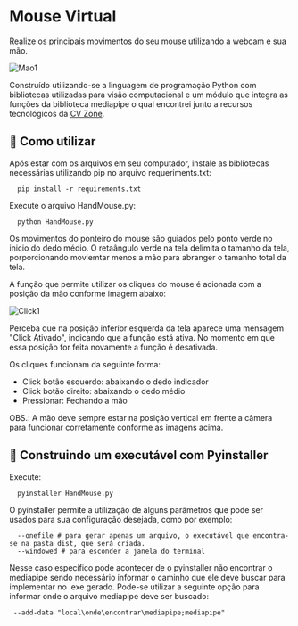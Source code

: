 # Mouse Virtual

Realize os principais movimentos do seu mouse utilizando a webcam e sua mão.

![Mao1](https://user-images.githubusercontent.com/81125536/232862028-0ae77373-80c9-4010-aad2-568b5dc86213.png)

Construído utilizando-se a linguagem de programação Python com bibliotecas utilizadas para visão computacional e um módulo que integra as funções da biblioteca mediapipe o qual encontrei junto a recursos tecnológicos da [CV Zone](https://www.computervision.zone/).

## :wrench: Como utilizar

Após estar com os arquivos em seu computador, instale as bibliotecas necessárias utilizando pip no arquivo requeriments.txt:
      
      pip install -r requirements.txt

Execute o arquivo HandMouse.py:

      python HandMouse.py
      
Os movimentos do ponteiro do mouse são guiados pelo ponto verde no inicio do dedo médio. O retaângulo verde na tela delimita o tamanho da tela, porporcionando moviemtar menos a mão para abranger o tamanho total da tela.

A função que permite utilizar os cliques do mouse é acionada com a posição da mão conforme imagem abaixo:

![Click1](https://user-images.githubusercontent.com/81125536/232878386-8a43ab55-6bea-4289-81e2-d95fdd86a2de.png)

Perceba que na posição inferior esquerda da tela aparece uma mensagem "Click Ativado", indicando que a função está ativa. No momento em que essa posição for feita novamente a função é desativada.

Os cliques funcionam da seguinte forma:

  * Click botão esquerdo: abaixando o dedo indicador
  * Click botão direito: abaixando o dedo médio
  * Pressionar: Fechando a mão
 
 OBS.: A mão deve sempre estar na posição vertical em frente a câmera para funcionar corretamente conforme as imagens acima.

## :hammer: Construindo um executável com Pyinstaller

Execute:

      pyinstaller HandMouse.py
      
O pyinstaller permite a utilização de alguns parâmetros que pode ser usados para sua configuração desejada, como por exemplo:

      --onefile # para gerar apenas um arquivo, o executável que encontra-se na pasta dist, que será criada.
      --windowed # para esconder a janela do terminal

Nesse caso específico pode acontecer de o pyinstaller não encontrar o mediapipe sendo necessário informar o caminho que ele deve buscar para implementar no .exe gerado. Pode-se utilizar a seguinte opção para informar onde o arquivo mediapipe deve ser buscado:

     --add-data "local\onde\encontrar\mediapipe;mediapipe"
 

